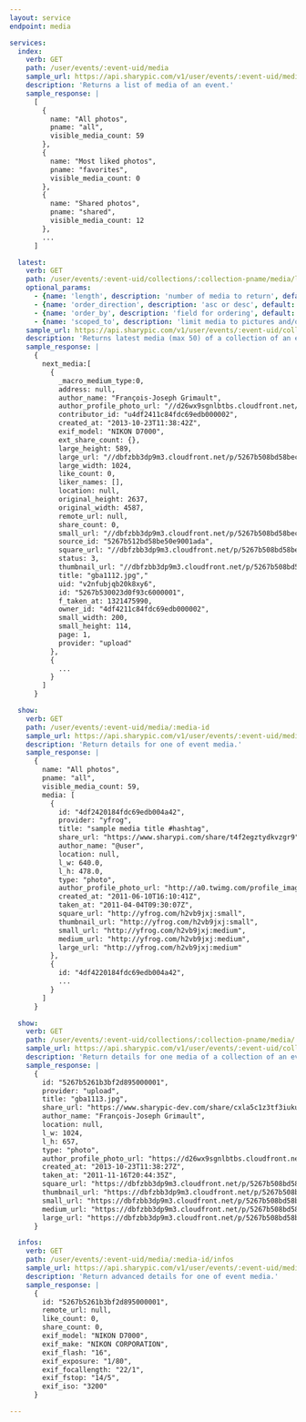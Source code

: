 ```yaml
---
layout: service
endpoint: media

services:
  index:
    verb: GET
    path: /user/events/:event-uid/media
    sample_url: https://api.sharypic.com/v1/user/events/:event-uid/media.json?api_key=API_KEY
    description: 'Returns a list of media of an event.'
    sample_response: |
      [
        {
          name: "All photos",
          pname: "all",
          visible_media_count: 59
        },
        {
          name: "Most liked photos",
          pname: "favorites",
          visible_media_count: 0
        },
        {
          name: "Shared photos",
          pname: "shared",
          visible_media_count: 12
        },
        ...
      ]

  latest:
    verb: GET
    path: /user/events/:event-uid/collections/:collection-pname/media/lastest
    optional_params:
      - {name: 'length', description: 'number of media to return', default: "20"}
      - {name: 'order_direction', description: 'asc or desc', default: "desc when event is live, asc when event is over"}
      - {name: 'order_by', description: 'field for ordering', default: "taken_at"}
      - {name: 'scoped_to', description: 'limit media to pictures and/or videos', default: "pictures & videos"}
    sample_url: https://api.sharypic.com/v1/user/events/:event-uid/collections/all/media/latest.json?api_key=API_KEY
    description: 'Returns latest media (max 50) of a collection of an event.'
    sample_response: |
      {
        next_media:[
          {
            _macro_medium_type:0,
            address: null,
            author_name: "François-Joseph Grimault",
            author_profile_photo_url: "//d26wx9sgnlbtbs.cloudfront.net/p_user/4df2411c84fdc69edb000002/square-fjg-hackfwd.jpg?1355501526",
            contributor_id: "u4df2411c84fdc69edb000002",
            created_at: "2013-10-23T11:38:42Z",
            exif_model: "NIKON D7000",
            ext_share_count: {},
            large_height: 589,
            large_url: "//dbfzbb3dp9m3.cloudfront.net/p/5267b508bd58becca10018f9/5267b512bd58be50e9001ada/5267b530023d0f93c6000001/large-gba111220131023-22334-sczp3s.jpg?1382528307",
            large_width: 1024,
            like_count: 0,
            liker_names: [],
            location: null,
            original_height: 2637,
            original_width: 4587,
            remote_url: null,
            share_count: 0,
            small_url: "//dbfzbb3dp9m3.cloudfront.net/p/5267b508bd58becca10018f9/5267b512bd58be50e9001ada/5267b530023d0f93c6000001/small-gba111220131023-22334-sczp3s.jpg?1382528307",
            source_id: "5267b512bd58be50e9001ada",
            square_url: "//dbfzbb3dp9m3.cloudfront.net/p/5267b508bd58becca10018f9/5267b512bd58be50e9001ada/5267b530023d0f93c6000001/square-gba111220131023-22334-sczp3s.jpg?1382528307",
            status: 3,
            thumbnail_url: "//dbfzbb3dp9m3.cloudfront.net/p/5267b508bd58becca10018f9/5267b512bd58be50e9001ada/5267b530023d0f93c6000001/thumbnail-gba111220131023-22334-sczp3s.jpg?1382528307",
            title: "gba1112.jpg","
            uid: "v2nfubjqb20k8xy6",
            id: "5267b530023d0f93c6000001",
            f_taken_at: 1321475990,
            owner_id: "4df4211c84fdc69edb000002",
            small_width: 200,
            small_height: 114,
            page: 1,
            provider: "upload"
          },
          {
            ...
          }
        ]
      }

  show:
    verb: GET
    path: /user/events/:event-uid/media/:media-id
    sample_url: https://api.sharypic.com/v1/user/events/:event-uid/media/:media-id.json?api_key=API_KEY
    description: 'Return details for one of event media.'
    sample_response: |
      {
        name: "All photos",
        pname: "all",
        visible_media_count: 59,
        media: [
          {
            id: "4df2420184fdc69edb004a42",
            provider: "yfrog",
            title: "sample media title #hashtag",
            share_url: "https://www.sharypi.com/share/t4f2egztydkvzgr9",
            author_name: "@user",
            location: null,
            l_w: 640.0,
            l_h: 478.0,
            type: "photo",
            author_profile_photo_url: "http://a0.twimg.com/profile_images/1707731634/mipworld2012-twitter-128x128_normal.png",
            created_at: "2011-06-10T16:10:41Z",
            taken_at: "2011-04-04T09:30:07Z",
            square_url: "http://yfrog.com/h2vb9jxj:small",
            thumbnail_url: "http://yfrog.com/h2vb9jxj:small",
            small_url: "http://yfrog.com/h2vb9jxj:medium",
            medium_url: "http://yfrog.com/h2vb9jxj:medium",
            large_url: "http://yfrog.com/h2vb9jxj:medium"
          },
          {
            id: "4df4220184fdc69edb004a42",
            ...
          }
        ]
      }

  show:
    verb: GET
    path: /user/events/:event-uid/collections/:collection-pname/media/:media-id
    sample_url: https://api.sharypic.com/v1/user/events/:event-uid/collections/favorites/media/:media-id.json?api_key=API_KEY
    description: 'Return details for one media of a collection of an event.'
    sample_response: |
      {
        id: "5267b5261b3bf2d895000001",
        provider: "upload",
        title: "gba1113.jpg",
        share_url: "https://www.sharypic-dev.com/share/cxla5c1z3tf3iuku",
        author_name: "François-Joseph Grimault",
        location: null,
        l_w: 1024,
        l_h: 657,
        type: "photo",
        author_profile_photo_url: "https://d26wx9sgnlbtbs.cloudfront.net/p_user/4df2411c84fdc69edb000002/square-fjg-hackfwd.jpg?1355501526",
        created_at: "2013-10-23T11:38:27Z",
        taken_at: "2011-11-16T20:44:35Z",
        square_url: "https://dbfzbb3dp9m3.cloudfront.net/p/5267b508bd58becca10018f9/5267b512bd58be50e9001ada/5267b5261b3bf2d895000001/square-gba111320131023-24870-1yhllob.jpg?1382528296",
        thumbnail_url: "https://dbfzbb3dp9m3.cloudfront.net/p/5267b508bd58becca10018f9/5267b512bd58be50e9001ada/5267b5261b3bf2d895000001/thumbnail-gba111320131023-24870-1yhllob.jpg?1382528296",
        small_url: "https://dbfzbb3dp9m3.cloudfront.net/p/5267b508bd58becca10018f9/5267b512bd58be50e9001ada/5267b5261b3bf2d895000001/small-gba111320131023-24870-1yhllob.jpg?1382528296",
        medium_url: "https://dbfzbb3dp9m3.cloudfront.net/p/5267b508bd58becca10018f9/5267b512bd58be50e9001ada/5267b5261b3bf2d895000001/medium-gba111320131023-24870-1yhllob.jpg?1382528296",
        large_url: "https://dbfzbb3dp9m3.cloudfront.net/p/5267b508bd58becca10018f9/5267b512bd58be50e9001ada/5267b5261b3bf2d895000001/large-gba111320131023-24870-1yhllob.jpg?1382528296"
      }

  infos:
    verb: GET
    path: /user/events/:event-uid/media/:media-id/infos
    sample_url: https://api.sharypic.com/v1/user/events/:event-uid/media/:media-id/infos.json?api_key=API_KEY
    description: 'Return advanced details for one of event media.'
    sample_response: |
      {
        id: "5267b5261b3bf2d895000001",
        remote_url: null,
        like_count: 0,
        share_count: 0,
        exif_model: "NIKON D7000",
        exif_make: "NIKON CORPORATION",
        exif_flash: "16",
        exif_exposure: "1/80",
        exif_focallength: "22/1",
        exif_fstop: "14/5",
        exif_iso: "3200"
      }

---
```

